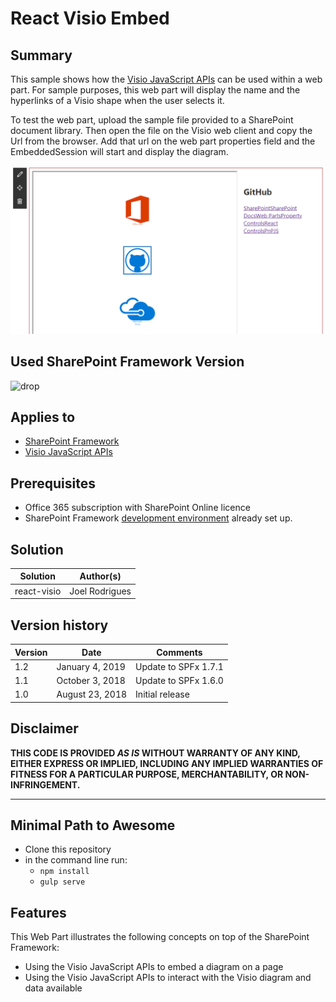 # React Visio Embed

## Summary

This sample shows how the [Visio JavaScript APIs](https://dev.office.com/reference/add-ins/visio/visio-javascript-reference-overview) can be used within a web part. For sample purposes, this web part will display the name and the hyperlinks of a Visio shape when the user selects it.

To test the web part, upload the sample file provided to a SharePoint document library. Then open the file on the Visio web client and copy the Url from the browser. Add that url on the web part properties field and the EmbeddedSession will start and display the diagram.

![Demo](./assets/Preview.PNG)

## Used SharePoint Framework Version

![drop](https://img.shields.io/badge/drop-1.7.1-green.svg)

## Applies to

* [SharePoint Framework](https:/dev.office.com/sharepoint)
* [Visio JavaScript APIs](https://dev.office.com/reference/add-ins/visio/visio-javascript-reference-overview)

## Prerequisites

* Office 365 subscription with SharePoint Online licence
* SharePoint Framework [development environment](https://dev.office.com/sharepoint/docs/spfx/set-up-your-development-environment) already set up.

## Solution

Solution|Author(s)
--------|---------
react-visio|Joel Rodrigues

## Version history

Version|Date|Comments
-------|----|--------
1.2|January 4, 2019|Update to SPFx 1.7.1
1.1|October 3, 2018|Update to SPFx 1.6.0
1.0|August 23, 2018|Initial release

## Disclaimer

**THIS CODE IS PROVIDED *AS IS* WITHOUT WARRANTY OF ANY KIND, EITHER EXPRESS OR IMPLIED, INCLUDING ANY IMPLIED WARRANTIES OF FITNESS FOR A PARTICULAR PURPOSE, MERCHANTABILITY, OR NON-INFRINGEMENT.**

---

## Minimal Path to Awesome

* Clone this repository
* in the command line run:
  * `npm install`
  * `gulp serve`

## Features

This Web Part illustrates the following concepts on top of the SharePoint Framework:

* Using the Visio JavaScript APIs to embed a diagram on a page
* Using the Visio JavaScript APIs to interact with the Visio diagram and data available
